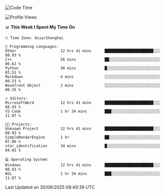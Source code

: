 <!--START_SECTION:waka-->
![Code Time](http://img.shields.io/badge/Code%20Time-3%2C023%20hrs%2019%20mins-blue)

![Profile Views](http://img.shields.io/badge/Profile%20Views-0-blue)

📊 **This Week I Spent My Time On** 

```text
🕑︎ Time Zone: Asia/Shanghai

💬 Programming Languages: 
Other                    12 hrs 41 mins      ██████████████████████░░░   88.93 % 
C++                      56 mins             ██░░░░░░░░░░░░░░░░░░░░░░░   06.62 % 
Python                   30 mins             █░░░░░░░░░░░░░░░░░░░░░░░░   03.51 % 
Markdown                 4 mins              ░░░░░░░░░░░░░░░░░░░░░░░░░   00.53 % 
Wavefront Object         2 mins              ░░░░░░░░░░░░░░░░░░░░░░░░░   00.35 % 

🔥 Editors: 
MicrosoftWord            12 hrs 41 mins      ██████████████████████░░░   88.93 % 
VS Code                  1 hr 34 mins        ███░░░░░░░░░░░░░░░░░░░░░░   11.07 % 

🐱‍💻 Projects: 
Unknown Project          12 hrs 41 mins      ██████████████████████░░░   88.93 % 
SimpleRenderEngine       1 hr                ██░░░░░░░░░░░░░░░░░░░░░░░   07.06 % 
star_identification      34 mins             █░░░░░░░░░░░░░░░░░░░░░░░░   04.01 % 

💻 Operating System: 
Windows                  12 hrs 41 mins      ██████████████████████░░░   88.93 % 
WSL                      1 hr 34 mins        ███░░░░░░░░░░░░░░░░░░░░░░   11.07 % 
```


 Last Updated on 30/06/2025 08:49:39 UTC
<!--END_SECTION:waka-->
